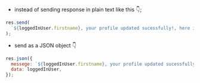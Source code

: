 - instead of sending response in plain text like this 👇;

```js
res.send(
  `${loggedInUser.firstname}, your profile updated sucessfully!, here is your profile details ${loggedInUseruser}`
);
```

- send as a JSON object 👇

```js
res.json({
  messege: `${loggedInUser.firstname}, your profile updated sucessfully!`,
  data: loggedInUser,
});
```

